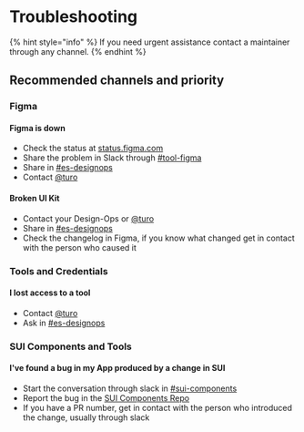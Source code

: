 # Troubleshooting

{% hint style="info" %}
If you need urgent assistance contact a maintainer through any channel.
{% endhint %}

## Recommended channels and priority

### Figma

#### Figma is down

- Check the status at [status.figma.com](https://status.figma.com/)
- Share the problem in Slack through [#tool-figma](https://adevinta.slack.com/archives/C01M4VBS744)
- Share in [#es-designops](https://adevinta.slack.com/archives/G01ETB0PNMC)
- Contact [@turo](https://adevinta.slack.com/archives/D017VLGFLMV)

#### Broken UI Kit

- Contact your Design-Ops or [@turo](https://adevinta.slack.com/archives/D017VLGFLMV)
- Share in [#es-designops](https://adevinta.slack.com/archives/G01ETB0PNMC)
- Check the changelog in Figma, if you know what changed get in contact with the person who caused it

### Tools and Credentials

#### I lost access to a tool

- Contact [@turo](https://adevinta.slack.com/archives/D017VLGFLMV)
- Ask in [#es-designops](https://adevinta.slack.com/archives/G01ETB0PNMC)

### SUI Components and Tools

#### I've found a bug in my App produced by a change in SUI

- Start the conversation through slack in [#sui-components](https://adevinta.slack.com/archives/C018Q6WBJ85)
- Report the bug in the [SUI Components Repo](https://github.com/SUI-Components/sui-components/issues/new?template=report-a-bug---issue.md)
- If you have a PR number, get in contact with the person who introduced the change, usually through slack